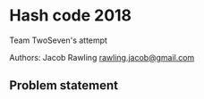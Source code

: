 # Hash code 2018
Team TwoSeven's attempt

Authors: Jacob Rawling <rawling.jacob@gmail.com>

## Problem statement

